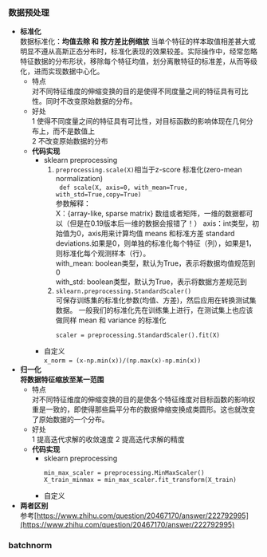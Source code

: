 ### 数据预处理
- **标准化**  
  数据标准化：**均值去除 和 按方差比例缩放**
  当单个特征的样本取值相差甚大或明显不遵从高斯正态分布时，标准化表现的效果较差。实际操作中，经常忽略特征数据的分布形状，移除每个特征均值，划分离散特征的标准差，从而等级化，进而实现数据中心化。  
  - 特点  
  对不同特征维度的伸缩变换的目的是使得不同度量之间的特征具有可比性。同时不改变原始数据的分布。  
  - 好处  
    1 使得不同度量之间的特征具有可比性，对目标函数的影响体现在几何分布上，而不是数值上    
    2 不改变原始数据的分布
   - **代码实现**  
     - sklearn preprocessing  
       1. `preprocessing.scale(X)`相当于z-score 标准化(zero-mean normalization)  
	          ```
	          def scale(X, axis=0, with_mean=True, with_std=True,copy=True)```  
          参数解释：  
          X：{array-like, sparse matrix} 数组或者矩阵，一维的数据都可以（但是在0.19版本后一维的数据会报错了！）
    axis：int类型，初始值为0，axis用来计算均值 means 和标准方差 standard deviations.如果是0，则单独的标准化每个特征（列），如果是1，则标准化每个观测样本（行）。  
    with_mean: boolean类型，默认为True，表示将数据均值规范到0  
    with_std: boolean类型，默认为True，表示将数据方差规范到
       2.  `sklearn.preprocessing.StandardScaler()`  
          可保存训练集的标准化参数(均值、方差)，然后应用在转换测试集数据。 一般我们的标准化先在训练集上进行，在测试集上也应该做同样 mean 和 variance 的标准化
	          ```
	          scaler = preprocessing.StandardScaler().fit(X)
	          ```
      - 自定义  
          ```x_norm = (x-np.min(x))/(np.max(x)-np.min(x))  ```
 - **归一化**  
   **将数据特征缩放至某一范围**  
   - 特点  
     对不同特征维度的伸缩变换的目的是使各个特征维度对目标函数的影响权重是一致的，即使得那些扁平分布的数据伸缩变换成类圆形。这也就改变了原始数据的一个分布。
    - 好处  
       1 提高迭代求解的收敛速度
       2 提高迭代求解的精度
    - **代码实现**  
      - sklearn preprocessing  
        ```
        min_max_scaler = preprocessing.MinMaxScaler()
        X_train_minmax = min_max_scaler.fit_transform(X_train)
        ``` 
      - 自定义
 - **两者区别**  
   参考[https://www.zhihu.com/question/20467170/answer/222792995](https://www.zhihu.com/question/20467170/answer/222792995)

### batchnorm
<!--stackedit_data:
eyJoaXN0b3J5IjpbMTc1NzM2NDM4NiwtOTQ1MzI1ODkxLC0xND
Q2Nzk0NTQsLTg3OTU3NTUzOCwtNzEyMTgxNDAxLDEyNTQwMjk0
MTksLTIwODg3NDY2MTIsMTg0NDI5NTkzNCwtOTkzNTMwNDA3LD
cwNDMwMDY2NiwtNDEyOTgxMzksMTI1MDY2NzgyNiwxMTQwOTcw
Mjc1LDcyNzkyMDI4MCw5NTI0NTQzMTIsMTEwODQ4OTE1NiwtMT
k2OTk5NTcwMiwxNTc2NTIwMjAxLC0xMjQ5MTIzODQ1LC0yMDg4
NzQ2NjEyXX0=
-->